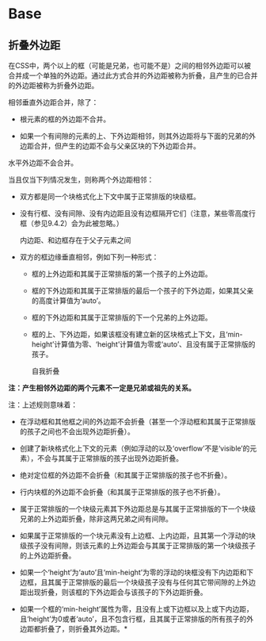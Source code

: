 # Base

## 折叠外边距

在CSS中，两个以上的框（可能是兄弟，也可能不是）之间的相邻外边距可以被合并成一个单独的外边距。通过此方式合并的外边距被称为折叠，且产生的已合并的外边距被称为折叠外边距。

相邻垂直外边距合并，除了：

* 根元素的框的外边距不合并。

* 如果一个有间隙的元素的上、下外边距相邻，则其外边距将与下面的兄弟的外边距合并，但产生的边距不会与父亲区块的下外边距合并。

水平外边距不会合并。

当且仅当下列情况发生，则称两个外边距相邻：

* 双方都是同一个块格式化上下文中属于正常排版的块级框。

* 没有行框、没有间隙、没有内边距且没有边框隔开它们（注意，某些零高度行框（参见9.4.2）会为此被忽略。）

  内边距、和边框存在于父子元素之间

* 双方的框边缘垂直相邻，例如下列一种形式：

  * 框的上外边距和其属于正常排版的第一个孩子的上外边距。
  
  * 框的下外边距和其属于正常排版的最后一个孩子的下外边距，如果其父亲的高度计算值为‘auto’。
  
  * 框的下外边距和其属于正常排版的下一个兄弟的上外边距。
  
  * 框的上、下外边距，如果该框没有建立新的区块格式上下文，且‘min-height’计算值为零、‘height’计算值为零或‘auto’、且没有属于正常排版的孩子。

    自我折叠

**注：产生相邻外边距的两个元素不一定是兄弟或祖先的关系。**

注：上述规则意味着：

* 在浮动框和其他框之间的外边距不会折叠（甚至一个浮动框和其属于正常排版的孩子之间也不会出现外边距折叠）。

* 创建了新块格式化上下文的元素（例如浮动的以及‘overflow’不是‘visible’的元素），不会与其属于正常排版的孩子出现外边距折叠。

* 绝对定位框的外边距不会折叠（和其属于正常排版的孩子也不折叠）。

* 行内块框的外边距不会折叠（和其属于正常排版的孩子也不折叠）。

* 属于正常排版的一个块级元素其下外边距总是与其属于正常排版的下一个块级兄弟的上外边距折叠，除非这两兄弟之间有间隙。

* 如果属于正常排版的一个块元素没有上边框、上内边距，且其第一个浮动的块级孩子没有间隙，则该元素的上外边距会与其属于正常排版的第一个块级孩子的上外边距折叠。

* 如果一个‘height’为‘auto’且‘min-height’为零的浮动的块框没有下内边距和下边框，且其属于正常排版的最后一个块级孩子没有与任何其它带间隙的上外边距出现折叠，则该框的下外边距会与该孩子的下外边距折叠。

* 如果一个框的‘min-height’属性为零，且没有上或下边框以及上或下内边距，且‘height’为0或者‘auto’，且不包含行框，且其属于正常排版的所有孩子的外边距都折叠了，则折叠其外边距。* 